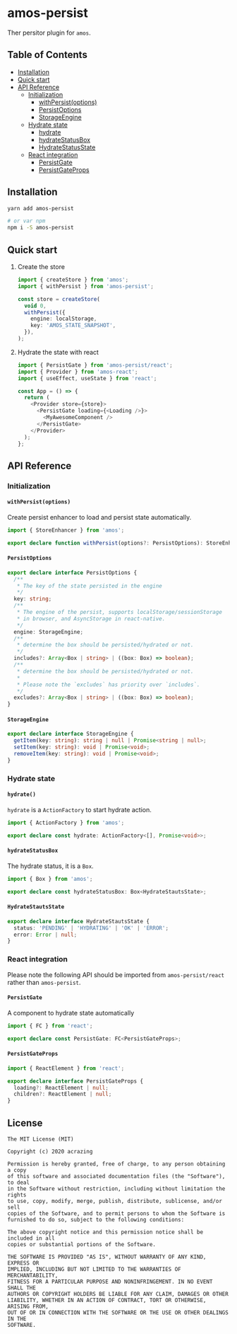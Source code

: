 # amos-persist

Ther persitor plugin for `amos`.

## Table of Contents

- [Installation](#installation)
- [Quick start](#quick-start)
- [API Reference](#api-reference)
  - [Initialization](#initialization)
    - [withPersist(options)](#withpersistoptions)
    - [PersistOptions](#persistoptions)
    - [StorageEngine](#storageengine)
  - [Hydrate state](#hydrate-state)
    - [hydrate](#hydrate)
    - [hydrateStatusBox](#hydratestatusbox)
    - [HydrateStatusState](#hydratestautsstate)
  - [React integration](#react-integration)
    - [PersistGate](#persistgate)
    - [PersistGateProps](#persistgateprops)

## Installation

```bash
yarn add amos-persist

# or var npm
npm i -S amos-persist
```

## Quick start

1. Create the store

   ```typescript jsx
   import { createStore } from 'amos';
   import { withPersist } from 'amos-persist';

   const store = createStore(
     void 0,
     withPersist({
       engine: localStorage,
       key: 'AMOS_STATE_SNAPSHOT',
     }),
   );
   ```

2. Hydrate the state with react

   ```typescript jsx
   import { PersistGate } from 'amos-persist/react';
   import { Provider } from 'amos-react';
   import { useEffect, useState } from 'react';

   const App = () => {
     return (
       <Provider store={store}>
         <PersistGate loading={<Loading />}>
           <MyAwesomeComponent />
         </PersistGate>
       </Provider>
     );
   };
   ```

## API Reference

### Initialization

#### `withPersist(options)`

Create persist enhancer to load and persist state automatically.

```typescript
import { StoreEnhancer } from 'amos';

export declare function withPersist(options?: PersistOptions): StoreEnhancer;
```

#### `PersistOptions`

```typescript
export declare interface PersistOptions {
  /**
   * The key of the state persisted in the engine
   */
  key: string;
  /**
   * The engine of the persist, supports localStorage/sessionStorage
   * in browser, and AsyncStorage in react-native.
   */
  engine: StorageEngine;
  /**
   * determine the box should be persisted/hydrated or not.
   */
  includes?: Array<Box | string> | ((box: Box) => boolean);
  /**
   * determine the box should be persisted/hydrated or not.
   *
   * Please note the `excludes` has priority over `includes`.
   */
  excludes?: Array<Box | string> | ((box: Box) => boolean);
}
```

#### `StorageEngine`

```typescript
export declare interface StorageEngine {
  getItem(key: string): string | null | Promise<string | null>;
  setItem(key: string): void | Promise<void>;
  removeItem(key: string): void | Promise<void>;
}
```

### Hydrate state

#### `hydrate()`

`hydrate` is a `ActionFactory` to start hydrate action.

```typescript jsx
import { ActionFactory } from 'amos';

export declare const hydrate: ActionFactory<[], Promise<void>>;
```

#### `hydrateStatusBox`

The hydrate status, it is a `Box`.

```typescript jsx
import { Box } from 'amos';

export declare const hydrateStatusBox: Box<HydrateStautsState>;
```

#### `HydrateStautsState`

```typescript jsx
export declare interface HydrateStautsState {
  status: 'PENDING' | 'HYDRATING' | 'OK' | 'ERROR';
  error: Error | null;
}
```

### React integration

Please note the following API should be imported from `amos-persist/react` rather than
`amos-persist`.

#### `PersistGate`

A component to hydrate state automatically

```typescript jsx
import { FC } from 'react';

export declare const PersistGate: FC<PersistGateProps>;
```

#### `PersistGateProps`

```typescript jsx
import { ReactElement } from 'react';

export declare interface PersistGateProps {
  loading?: ReactElement | null;
  children?: ReactElement | null;
}
```

## License

```
The MIT License (MIT)

Copyright (c) 2020 acrazing

Permission is hereby granted, free of charge, to any person obtaining a copy
of this software and associated documentation files (the "Software"), to deal
in the Software without restriction, including without limitation the rights
to use, copy, modify, merge, publish, distribute, sublicense, and/or sell
copies of the Software, and to permit persons to whom the Software is
furnished to do so, subject to the following conditions:

The above copyright notice and this permission notice shall be included in all
copies or substantial portions of the Software.

THE SOFTWARE IS PROVIDED "AS IS", WITHOUT WARRANTY OF ANY KIND, EXPRESS OR
IMPLIED, INCLUDING BUT NOT LIMITED TO THE WARRANTIES OF MERCHANTABILITY,
FITNESS FOR A PARTICULAR PURPOSE AND NONINFRINGEMENT. IN NO EVENT SHALL THE
AUTHORS OR COPYRIGHT HOLDERS BE LIABLE FOR ANY CLAIM, DAMAGES OR OTHER
LIABILITY, WHETHER IN AN ACTION OF CONTRACT, TORT OR OTHERWISE, ARISING FROM,
OUT OF OR IN CONNECTION WITH THE SOFTWARE OR THE USE OR OTHER DEALINGS IN THE
SOFTWARE.
```
